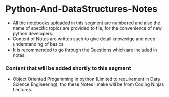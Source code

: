 # Python-And-DataStructures-Notes

- All the notebooks uploaded in this segment are numbered and also the name of specific topics are provided to file, for the convenience of new python developers.
- Content of Notes are written such to give detail knowedge and deep understanding of basics.
- It is recommended to go through the Questions which are included in notes.

### Content that will be added shortly to this segment
- Object Oriented Progamming in python (Limited to requirement in Data Science Engineering), tho these Notes I make will be from Coding Ninjas Lectures.
